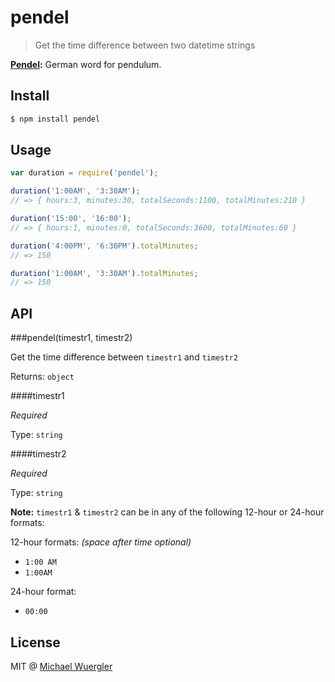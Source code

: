 # pendel

> Get the time difference between two datetime strings

**[Pendel](https://de.wikipedia.org/wiki/Pendel):** German word for pendulum. 

## Install
```sh
$ npm install pendel
```

## Usage

```js
var duration = require('pendel');

duration('1:00AM', '3:30AM');
// => { hours:3, minutes:30, totalSeconds:1100, totalMinutes:210 }

duration('15:00', '16:00');
// => { hours:1, minutes:0, totalSeconds:3600, totalMinutes:60 }

duration('4:00PM', '6:30PM').totalMinutes;
// => 150

duration('1:00AM', '3:30AM').totalMinutes;
// => 150

```

## API

###pendel(timestr1, timestr2)

Get the time difference between `timestr1` and `timestr2`

Returns: `object`

####timestr1

*Required*

Type: `string`

####timestr2

*Required*

Type: `string`

**Note:** `timestr1` & `timestr2` can be in any of the following 12-hour or 24-hour formats:

12-hour formats: *(space after time optional)*

- `1:00 AM`
- `1:00AM`

24-hour format:

- `00:00`


## License

MIT @ [Michael Wuergler](http://www.numetriclabs.com)


